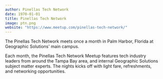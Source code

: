 ```yaml
---
author: Pinellas Tech Network
date: 1970-01-01
title: Pinellas Tech Network
image: ptn.png
website: "https://www.meetup.com/pinellas-tech-network/"
---
```


The Pinellas Tech Network meets once a month in Palm Harbor, Florida at Geographic Solutions' main campus.

Each month, the Pinellas Tech Network Meetup features tech industry leaders from around the Tampa Bay area, and internal Geographic Solutions subject matter experts. The nights kicks off with light fare, refreshments, and networking opportunities.